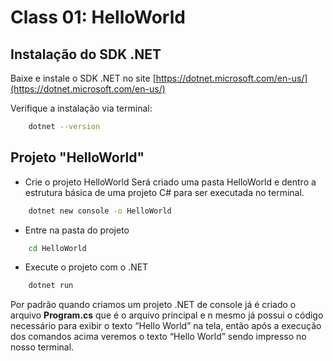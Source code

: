 # Class 01: HelloWorld


## Instalação do SDK .NET

Baixe e instale o SDK .NET no site [https://dotnet.microsoft.com/en-us/](https://dotnet.microsoft.com/en-us/)

Verifique a instalação via terminal:

```bash  
    dotnet --version
```

## Projeto "HelloWorld"

- Crie o projeto HelloWorld
Será criado uma pasta HelloWorld e dentro a estrutura básica de uma projeto C# para ser executada no terminal. 

```bash        
    dotnet new console -o HelloWorld
```

- Entre na pasta do projeto
    
```bash
    cd HelloWorld
```

- Execute o projeto com o .NET
    
```bash
    dotnet run
```

Por padrão quando criamos um projeto .NET de console já é criado o arquivo **Program.cs** que é o arquivo principal e n mesmo já possui o código necessário para exibir o texto “Hello World” na tela, então após a execução dos comandos acima veremos o texto “Hello World” sendo impresso no nosso terminal.
